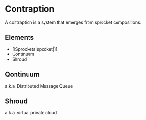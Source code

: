 # Contraption

A contraption is a system that emerges from sprocket compositions.

## Elements
- [[Sprockets|spocket|]]
- Qontinuum
- Shroud

## Qontinuum
a.k.a. Distributed Message Queue

## Shroud
a.k.a. virtual private cloud